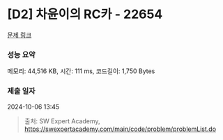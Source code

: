 # [D2] 차윤이의 RC카 - 22654 

[문제 링크](https://swexpertacademy.com/main/code/problem/problemDetail.do?contestProbId=AZIx55YKpg0DFAQP) 

### 성능 요약

메모리: 44,516 KB, 시간: 111 ms, 코드길이: 1,750 Bytes

### 제출 일자

2024-10-06 13:45



> 출처: SW Expert Academy, https://swexpertacademy.com/main/code/problem/problemList.do